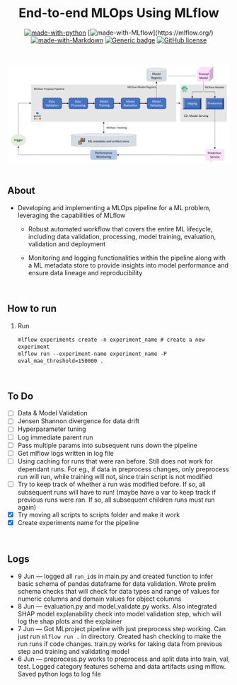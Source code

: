 
# <div align="center">End-to-end MLOps Using MLflow</div>

<div align="center">

[![made-with-python](https://img.shields.io/badge/Made%20with-Python-blue.svg)](https://www.python.org/)
[![made-with-MLflow](https://img.shields.io/badge/Made%20with-MLflow-9cf.svg?)](https://mlflow.org/)
[![made-with-Markdown](https://img.shields.io/badge/Made%20with-Markdown-1f425f.svg)](http://commonmark.org)
[![Generic badge](https://img.shields.io/badge/STATUS-INPROGRESS-<COLOR>.svg)](https://shields.io/)
[![GitHub license](https://img.shields.io/github/license/teyang-lau/HDB_Resale_Prices.svg)](https://github.com/teyang-lau/YOListenO/blob/main/LICENSE)
<br><br><br>

</div>

<p align="center">
  <img src="./images/mlflow_mlops_chart.PNG" width="900">
  <br><br>

## About

* Developing and implementing a MLOps pipeline for a ML problem, leveraging the capabilities of MLflow

    * Robust automated workflow that covers the entire ML lifecycle, including data validation, processing, model training, evaluation, validation and deployment

    * Monitoring and logging functionalities within the pipeline along with a ML metadata store to provide insights into model performance and ensure data lineage and reproducibility
</p>

<br>

## How to run
1. Run
    ```
    mlflow experiments create -n experiment_name # create a new experiment
    mlflow run --experiment-name experiment_name -P eval_mae_threshold=150000 .

<br>

## To Do
- [ ] Data & Model Validation
- [ ] Jensen Shannon divergence for data drift
- [ ] Hyperparameter tuning
- [ ] Log immediate parent run
- [ ] Pass multiple params into subsequent runs down the pipeline
- [ ] Get mlflow logs written in log file
- [ ] Using caching for runs that were ran before. Still does not work for dependant runs. For eg., if data in preprocess changes, only preprocess run will run, while training will not, since train script is not modified
- [ ] Try to keep track of whether a run was modified before. If so, all subsequent runs will have to run! (maybe have a var to keep track if previous runs were ran. If so, all subsequent children runs must run again)
- [x] Try moving all scripts to scripts folder and make it work
- [x] Create experiments name for the pipeline

<br>

## Logs
* 9 Jun — logged all `run_id`s in main.py and created function to infer basic schema of pandas dataframe for data validation. Wrote prelim schema checks that will check for data types and range of values for numeric columns and domain values for object columns 
* 8 Jun — evaluation.py and model_validate.py works. Also integrated SHAP model explanability check into model validation step, which will log the shap plots and the explainer
* 7 Jun — Got MLproject pipeline with just preprocess step working. Can just run `mlflow run .` in directory. Created hash checking to make the run runs if code changes. train.py works for taking data from previous step and training and validating model
* 6 Jun — preprocess.py works to preprocess and split data into train, val, test. Logged category features schema and data artifacts using mlflow. Saved python logs to log file


